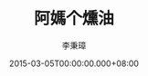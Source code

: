 ---
issue: 111
title: 阿媽个燻油
author: 李秉璋
language: 詔安
date: 2015-03-05T00:00:00.000+08:00
topic: 懷想
difficulty: 3
wikidata: Q98095940
wikidata_link: https://www.wikidata.org/wiki/Q98095940
author_wikidata_link: https://www.wikidata.org/wiki/Q98096269
author_wikidata: Q98096269
---
